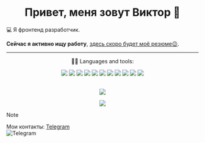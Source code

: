 <h1 align="center">Привет, меня зовут Виктор 👋</h1> 

💻 Я фронтенд разработчик.

**Сейчас я активно ищу работу**, [здесь скоро будет моё резюме😉]().
___________________________________________________________
<p align="center">👨‍💻 Languages and tools:</p>

<div align="center">
  <img src="https://img.shields.io/badge/html5-%23E34F26.svg?style=for-the-badge&logo=html5&logoColor=white" />
  <img src="https://img.shields.io/badge/css3-%231572B6.svg?style=for-the-badge&logo=css3&logoColor=white" />
  <img src="https://img.shields.io/badge/javascript-%23323330.svg?style=for-the-badge&logo=javascript&logoColor=%23F7DF1E" />
  <img src="https://img.shields.io/badge/typescript-%23007ACC.svg?style=for-the-badge&logo=typescript&logoColor=white" />
  <img src="https://img.shields.io/badge/react-%2320232a.svg?style=for-the-badge&logo=react&logoColor=%2361DAFB" />
  <img src="https://img.shields.io/badge/storybook-FF4785?style=for-the-badge&logo=storybook&logoColor=white" />
  <img src="https://img.shields.io/badge/next%20js-000000?style=for-the-badge&logo=nextdotjs&logoColor=white" />
  <img src="https://img.shields.io/badge/github-%23121011.svg?style=for-the-badge&logo=github&logoColor=white" />
  <img src="https://img.shields.io/badge/Vite-B73BFE?style=for-the-badge&logo=vite&logoColor=FFD62E" />
  <img src="https://img.shields.io/badge/webpack-%238DD6F9.svg?style=for-the-badge&logo=webpack&logoColor=black" />
  <img src="https://img.shields.io/badge/figma-%23F24E1E.svg?style=for-the-badge&logo=figma&logoColor=white" />
</div>
</br>
<p align="center">
  <img src="https://www.codewars.com/users/viperouss14/badges/small" />
</p>
<p align="center">
  <img src="https://github-readme-stats.vercel.app/api/top-langs/?username=viperouss14&layout=compact" />
</p>

> [!NOTE]
> Мои контакты:
> [Telegram](https://t.me/victor_us)\
> ![Telegram](https://img.shields.io/badge/Telegram-2CA5E0?style=for-the-badge&logo=telegram&logoColor=white)


[//]: # (Норм статья про оформление git https://habr.com/ru/articles/649363/)
[//]: # (Норм статья про оформление git https://proglib.io/p/kak-kreativno-oformit-profil-na-github-chtoby-on-privlekal-vnimanie-2022-03-17)
[//]: # (Коллекция бейджей для readme https://github.com/alexandresanlim/Badges4-README.md-Profile)
[//]: # (Руководство по оформлению Markdown файлов на русском https://gist.github.com/Jekins/2bf2d0638163f1294637#title1)
